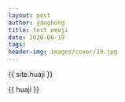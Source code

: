 ```yaml
---
layout: post
author: yanghong
title: test emoji
date: 2020-06-19
tags:  
header-img: images/cover/19.jpg
---
```


{{ site.huaji }}

{{ huaji }}